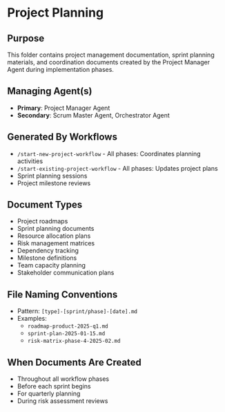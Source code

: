 # Project Planning

## Purpose
This folder contains project management documentation, sprint planning materials, and coordination documents created by the Project Manager Agent during implementation phases.

## Managing Agent(s)
- **Primary**: Project Manager Agent
- **Secondary**: Scrum Master Agent, Orchestrator Agent

## Generated By Workflows
- `/start-new-project-workflow` - All phases: Coordinates planning activities
- `/start-existing-project-workflow` - All phases: Updates project plans
- Sprint planning sessions
- Project milestone reviews

## Document Types
- Project roadmaps
- Sprint planning documents
- Resource allocation plans
- Risk management matrices
- Dependency tracking
- Milestone definitions
- Team capacity planning
- Stakeholder communication plans

## File Naming Conventions
- Pattern: `[type]-[sprint/phase]-[date].md`
- Examples: 
  - `roadmap-product-2025-q1.md`
  - `sprint-plan-2025-01-15.md`
  - `risk-matrix-phase-4-2025-02.md`

## When Documents Are Created
- Throughout all workflow phases
- Before each sprint begins
- For quarterly planning
- During risk assessment reviews